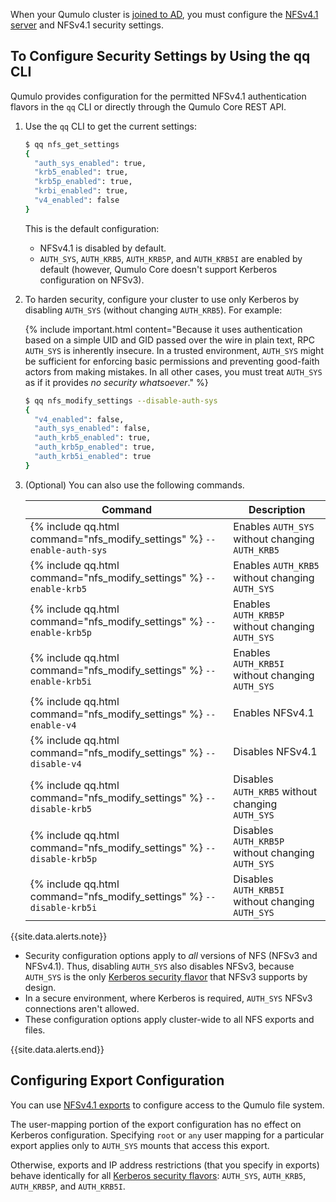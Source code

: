 When your Qumulo cluster is [joined to AD](kerberos-prerequisites-joining-cluster-active-directory.html), you must configure the [NFSv4.1 server](../nfs/nfsv4.1-enabling-using.html) and NFSv4.1 security settings.

## To Configure Security Settings by Using the qq CLI
Qumulo provides configuration for the permitted NFSv4.1 authentication flavors in the `qq` CLI or directly through the Qumulo Core REST API.

1. Use the `qq` CLI to get the current settings:

   ```bash
   $ qq nfs_get_settings
   {
     "auth_sys_enabled": true,
     "krb5_enabled": true,
     "krb5p_enabled": true,
     "krbi_enabled": true,
     "v4_enabled": false
   }
   ```

   This is the default configuration:
   * NFSv4.1 is disabled by default.
   * `AUTH_SYS`, `AUTH_KRB5`, `AUTH_KRB5P`, and `AUTH_KRB5I` are enabled by default (however, Qumulo Core doesn't support Kerberos configuration on NFSv3).

1. To harden security, configure your cluster to use only Kerberos by disabling `AUTH_SYS` (without changing `AUTH_KRB5`). For example:

   {% include important.html content="Because it uses authentication based on a simple UID and GID passed over the wire in plain text, RPC `AUTH_SYS` is inherently insecure. In a trusted environment, `AUTH_SYS` might be sufficient for enforcing basic permissions and preventing good-faith actors from making mistakes. In all other cases, you must treat `AUTH_SYS` as if it provides _no security whatsoever_." %}

   ```bash
   $ qq nfs_modify_settings --disable-auth-sys  
   {
     "v4_enabled": false,
     "auth_sys_enabled": false,
     "auth_krb5_enabled": true,
     "auth_krb5p_enabled": true,
     "auth_krb5i_enabled": true
   }
   ```
1. (Optional) You can also use the following commands.

   | Command | Description |
   | ------- | ----------- |
   | {% include qq.html command="nfs_modify_settings" %} `--enable-auth-sys` | Enables `AUTH_SYS` without changing `AUTH_KRB5` |
   | {% include qq.html command="nfs_modify_settings" %} `--enable-krb5` | Enables `AUTH_KRB5` without changing `AUTH_SYS` |
   | {% include qq.html command="nfs_modify_settings" %} `--enable-krb5p` | Enables `AUTH_KRB5P` without changing `AUTH_SYS` |
   | {% include qq.html command="nfs_modify_settings" %} `--enable-krb5i` | Enables `AUTH_KRB5I` without changing `AUTH_SYS` |
   | {% include qq.html command="nfs_modify_settings" %} `--enable-v4` | Enables NFSv4.1 |
   | {% include qq.html command="nfs_modify_settings" %} `--disable-v4` | Disables NFSv4.1 |
   | {% include qq.html command="nfs_modify_settings" %} `--disable-krb5` | Disables `AUTH_KRB5` without changing `AUTH_SYS` |
   | {% include qq.html command="nfs_modify_settings" %} `--disable-krb5p` | Disables `AUTH_KRB5P` without changing `AUTH_SYS` |
   | {% include qq.html command="nfs_modify_settings" %} `--disable-krb5i` | Disables `AUTH_KRB5I` without changing `AUTH_SYS` |

{{site.data.alerts.note}}
<ul>
  <li>Security configuration options apply to <em>all</em> versions of NFS (NFSv3 and NFSv4.1). Thus, disabling <code>AUTH_SYS</code> also disables NFSv3, because <code>AUTH_SYS</code> is the only <a href="../kerberos/kerberos-with-qumulo-core.html#choosing-a-kerberos-security-flavor">Kerberos security flavor</a> that NFSv3 supports by design.</li>
  <li>In a secure environment, where Kerberos is required, <code>AUTH_SYS</code> NFSv3 connections aren't allowed.</li>
  <li>These configuration options apply cluster-wide to all NFS exports and files.</li>
</ul>
{{site.data.alerts.end}}


## Configuring Export Configuration
You can use [NFSv4.1 exports](../nfs/nfsv4.1-enabling-using.html) to configure access to the Qumulo file system.

The user-mapping portion of the export configuration has no effect on Kerberos configuration. Specifying `root` or `any` user mapping for a particular export applies only to `AUTH_SYS` mounts that access this export.

Otherwise, exports and IP address restrictions (that you specify in exports) behave identically for all [Kerberos security flavors](../kerberos/kerberos-with-qumulo-core.html#choosing-a-kerberos-security-flavor): `AUTH_SYS`, `AUTH_KRB5`, `AUTH_KRB5P`, and `AUTH_KRB5I`.
